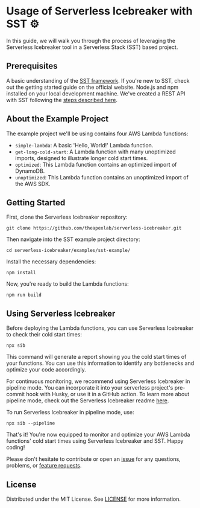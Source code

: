 # Usage of Serverless Icebreaker with SST ⚙️

In this guide, we will walk you through the process of leveraging the Serverless Icebreaker tool in a Serverless Stack (SST) based project.

## Prerequisites

A basic understanding of the [SST framework](https://sst.dev/). If you're new to SST, check out the getting started guide on the official website.
Node.js and npm installed on your local development machine.
We've created a REST API with SST following the [steps described here](https://sst.dev/examples/how-to-create-a-rest-api-with-serverless.html).

## About the Example Project

The example project we'll be using contains four AWS Lambda functions:

- `simple-lambda`: A basic 'Hello, World!' Lambda function.
- `get-long-cold-start`: A Lambda function with many unoptimized imports, designed to illustrate longer cold start times.
- `optimized`: This Lambda function contains an optimized import of DynamoDB.
- `unoptimized`: This Lambda function contains an unoptimized import of the AWS SDK.

## Getting Started

First, clone the Serverless Icebreaker repository:

```
git clone https://github.com/theapexlab/serverless-icebreaker.git
```

Then navigate into the SST example project directory:

```
cd serverless-icebreaker/examples/sst-example/
```

Install the necessary dependencies:

```
npm install
```

Now, you're ready to build the Lambda functions:

```
npm run build
```

## Using Serverless Icebreaker

Before deploying the Lambda functions, you can use Serverless Icebreaker to check their cold start times:

```
npx sib
```

This command will generate a report showing you the cold start times of your functions. You can use this information to identify any bottlenecks and optimize your code accordingly.

For continuous monitoring, we recommend using Serverless Icebreaker in pipeline mode. You can incorporate it into your serverless project's pre-commit hook with Husky, or use it in a GitHub action. To learn more about pipeline mode, check out the Serverless Icebreaker readme [here](https://github.com/theapexlab/serverless-icebreaker/blob/main/README.md).

To run Serverless Icebreaker in pipeline mode, use:

```
npx sib --pipeline
```

That's it! You're now equipped to monitor and optimize your AWS Lambda functions' cold start times using Serverless Icebreaker and SST. Happy coding!

Please don't hesitate to contribute or open an [issue](https://github.com/theapexlab/serverless-icebreaker/issues/new?labels=bug) for any questions, problems, or [feature requests](https://github.com/theapexlab/serverless-icebreaker/issues/new?labels=feature).

## License

Distributed under the MIT License. See [LICENSE](https://github.com/theapexlab/cold-start-tool/blob/main/LICENSE) for more information.
